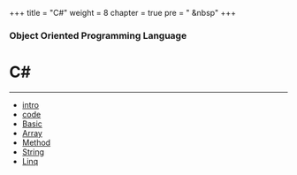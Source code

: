 +++
title = "C#"
weight = 8
chapter = true
pre = "<i class='fas fa-book-open'></i> &nbsp"
+++

### Object Oriented Programming Language

# **C#**

---

- [intro](/c/intro)
- [code](/c/code)
- [Basic](/c/basic)
- [Array](/c/array)
- [Method](/c/method)
- [String](/c/string)
- [Linq](/c/linq)
